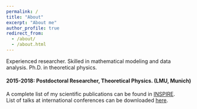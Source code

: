 ```yaml
---
permalink: /
title: "About"
excerpt: "About me"
author_profile: true
redirect_from: 
  - /about/
  - /about.html
---
```

Experienced researcher. Skilled in mathematical modeling and data analysis. Ph.D. in theoretical physics.




####  2015-2018: Postdoctoral Researcher, Theoretical Physics. (LMU, Munich)

 
 
A complete list of my scientific publications can be found in [INSPIRE](http://inspirehep.net/author/profile/A.Celis.1).     
List of talks at international conferences can be downloaded [here](https://celis.github.io/files/conferences.pdf).  




